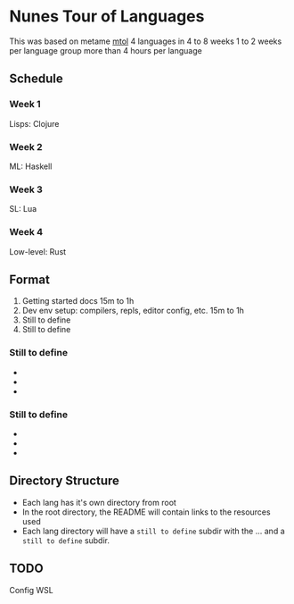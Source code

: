 # Nunes Tour of Languages

This was based on metame [mtol](https://github.com/metame/mtol)
4 languages in 4 to 8 weeks
1 to 2 weeks per language group
more than 4 hours per language

## Schedule

### Week 1
Lisps: Clojure

### Week 2
ML: Haskell

### Week 3
SL: Lua

### Week 4
Low-level: Rust

## Format
1. Getting started docs 15m to 1h
2. Dev env setup: compilers, repls, editor config, etc. 15m to 1h
3. Still to define
4. Still to define

### Still to define
* 
* 
* 

### Still to define
* 
* 
* 

## Directory Structure
* Each lang has it's own directory from root
* In the root directory, the README will contain links to the resources used
* Each lang directory will have a `still to define` subdir with the ... and a `still to define` subdir.

## TODO
Config WSL
